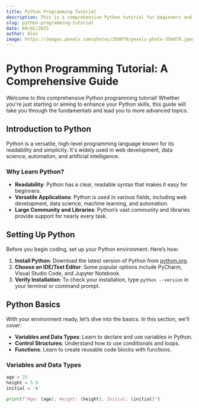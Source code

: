 ```yaml
---
title: Python Programming Tutorial
description: This is a comprehensive Python tutorial for beginners and advanced learners.
slug: python-programming-tutorial
date: 09/02/2025
author: Alex
image: https://images.pexels.com/photos/356079/pexels-photo-356079.jpeg?auto=compress&cs=tinysrgb&w=1260&h=750&dpr=1
---
```


# Python Programming Tutorial: A Comprehensive Guide

Welcome to this comprehensive Python programming tutorial! Whether you're just starting or aiming to enhance your Python skills, this guide will take you through the fundamentals and lead you to more advanced topics.

## Introduction to Python

Python is a versatile, high-level programming language known for its readability and simplicity. It's widely used in web development, data science, automation, and artificial intelligence.

### Why Learn Python?

- **Readability**: Python has a clear, readable syntax that makes it easy for beginners.
- **Versatile Applications**: Python is used in various fields, including web development, data science, machine learning, and automation.
- **Large Community and Libraries**: Python’s vast community and libraries provide support for nearly every task.

## Setting Up Python

Before you begin coding, set up your Python environment. Here’s how:

1. **Install Python**: Download the latest version of Python from [python.org](https://www.python.org/downloads/).
2. **Choose an IDE/Text Editor**: Some popular options include PyCharm, Visual Studio Code, and Jupyter Notebook.
3. **Verify Installation**: To check your installation, type `python --version` in your terminal or command prompt.

## Python Basics

With your environment ready, let’s dive into the basics. In this section, we'll cover:

- **Variables and Data Types**: Learn to declare and use variables in Python.
- **Control Structures**: Understand how to use conditionals and loops.
- **Functions**: Learn to create reusable code blocks with functions.

### Variables and Data Types

```python
age = 25
height = 5.9
initial = 'A'

print(f"Age: {age}, Height: {height}, Initial: {initial}")
```